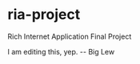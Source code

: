 ria-project
===========

Rich Internet Application Final Project

I am editing this, yep. -- Big Lew
